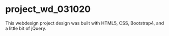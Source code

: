 # project_wd_031020
This webdesign project design was built with HTML5, CSS, Bootstrap4, and a little bit of jQuery.

